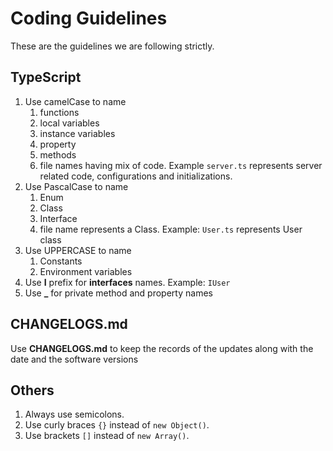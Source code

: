 # Coding Guidelines

These are the guidelines we are following strictly.

## TypeScript

1. Use camelCase to name
    1. functions
    1. local variables
    1. instance variables
    1. property
    1. methods
    1. file names having mix of code. Example `server.ts` represents server related code, configurations and initializations.
1. Use PascalCase to name
    1. Enum
    1. Class
    1. Interface
    1. file name represents a Class. Example: `User.ts` represents User class
1. Use UPPERCASE to name
    1. Constants
    1. Environment variables
1. Use **I** prefix for **interfaces** names. Example: `IUser`
1. Use **_** for private method and property names

## CHANGELOGS.md

Use **CHANGELOGS.md** to keep the records of the updates along with the date and the software versions

## Others

1. Always use semicolons.
1. Use curly braces `{}` instead of `new Object()`.
1. Use brackets `[]` instead of `new Array()`.